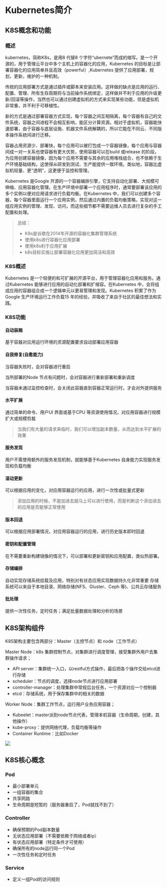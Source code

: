 # Kubernetes简介

## K8S概念和功能

### 概述

kubernetes，简称K8s，是用8 代替8 个字符“ubernete”而成的缩写。是一个开源的，用于管理云平台中多个主机上的容器化的应用，Kubernetes 的目标是让部署容器化的应用简单并且高效（powerful）,Kubernetes 提供了应用部署，规划，更新，维护的一种机制。

传统的应用部署方式是通过插件或脚本来安装应用。这样做的缺点是应用的运行、配置、管理、所有生存周期将与当前操作系统绑定，这样做并不利于应用的升级更新/回滚等操作，当然也可以通过创建虚拟机的方式来实现某些功能，但是虚拟机非常重，并不利于可移植性。

新的方式是通过部署容器方式实现，每个容器之间互相隔离，每个容器有自己的文件系统，容器之间进程不会相互影响，能区分计算资源。相对于虚拟机，容器能快速部署，由于容器与底层设施、机器文件系统解耦的，所以它能在不同云、不同版本操作系统间进行迁移。

容器占用资源少、部署快，每个应用可以被打包成一个容器镜像，每个应用与容器间成一对一关系也使容器有更大优势，使用容器可以在build 或release 的阶段，为应用创建容器镜像，因为每个应用不需要与其余的应用堆栈组合，也不依赖于生产环境基础结构，这使得从研发到测试、生产能提供一致环境。类似地，容器比虚拟机轻量、更“透明”，这更便于监控和管理。

Kubernetes 是Google 开源的一个容器编排引擎，它支持自动化部署、大规模可伸缩、应用容器化管理。在生产环境中部署一个应用程序时，通常要部署该应用的多个实例以便对应用请求进行负载均衡。在Kubernetes 中，我们可以创建多个容器，每个容器里面运行一个应用实例，然后通过内置的负载均衡策略，实现对这一组应用实例的管理、发现、访问，而这些细节都不需要运维人员去进行复杂的手工配置和处理。

> 总结：
>
> - K8s是谷歌在2014年开源的容器化集群管理系统
> - 使用k8s进行容器化应用部署
> - 使用k8s利于应用扩展
> - k8s目标实施让部署容器化应用更加简洁和高效

### K8S概述

Kubernetes 是一个轻便的和可扩展的开源平台，用于管理容器化应用和服务。通过Kubernetes 能够进行应用的自动化部署和扩缩容。在Kubernetes 中，会将组成应用的容器组合成一个逻辑单元以更易管理和发现。Kubernetes 积累了作为Google 生产环境运行工作负载15 年的经验，并吸收了来自于社区的最佳想法和实践。

### K8S功能

#### 自动装箱

基于容器对应用运行环境的资源配置要求自动部署应用容器

#### 自我修复(自愈能力)

当容器失败时，会对容器进行重启

当所部署的Node 节点有问题时，会对容器进行重新部署和重新调度

当容器未通过监控检查时，会关闭此容器直到容器正常运行时，才会对外提供服务

[](https://github.com/ekko1994/doc/blob/master/k8s/images/%E8%87%AA%E6%88%91%E4%BF%AE%E5%A4%8D%E8%83%BD%E5%8A%9B.png)

#### 水平扩展

通过简单的命令、用户UI 界面或基于CPU 等资源使用情况，对应用容器进行规模扩大或规模剪裁

> 当我们有大量的请求来临时，我们可以增加副本数量，从而达到水平扩展的效果

#### 服务发现

用户不需使用额外的服务发现机制，就能够基于Kubernetes 自身能力实现服务发现和负载均衡

#### 滚动更新

可以根据应用的变化，对应用容器运行的应用，进行一次性或批量式更新

> 添加应用的时候，不是加进去就马上可以进行使用，而是判断这个添加进去的应用是否能够正常使用

#### 版本回退

可以根据应用部署情况，对应用容器运行的应用，进行历史版本即时回退

#### 密钥和配置管理

在不需要重新构建镜像的情况下，可以部署和更新密钥和应用配置，类似热部署。

#### 存储编排

自动实现存储系统挂载及应用，特别对有状态应用实现数据持久化非常重要 存储系统可以来自于本地目录、网络存储(NFS、Gluster、Ceph 等)、公共云存储服务

#### 批处理

提供一次性任务，定时任务；满足批量数据处理和分析的场景

## K8S架构组件

[](https://github.com/ekko1994/doc/blob/master/k8s/images/集群架构.jpg)

K8S架构主要包含两部分：Master（主控节点）和 node（工作节点）

Master Node：k8s 集群控制节点，对集群进行调度管理，接受集群外用户去集群操作请求；

- API server：集群统一入口，以restful方式操作，最后把各个操作交给etcd进行存储
- scheduler：节点的调度，选择node节点进行应用部署
- controller-manager：处理集群中常规后台任务，一个资源对应一个控制器
- etcd：存储系统，用于保存集群中的相关的数据

Worker Node：集群工作节点，运行用户业务应用容器；

- Kubeelet：master派到node节点代表，管理本机容器（生命周期，创建，其他操作）
- kube-proxy：提供网络代理，负载均衡等操作
- Container Runtime：比如Docker

![](https://github.com/jackhusky/doc/blob/master/redis/images/组件架构.jpg)

## K8S核心概念

### Pod

- 最小部署单元
- 一组容器的集合
- 共享网路
- 生命周期是短暂的（服务器重启了，Pod就找不到了）

### Controller

- 确保预期的Pod副本数量
- 无状态应用部署（不需要依赖于网络或者ip）
- 有状态应用部署（特定条件才可使用）
- 确保所有的node运行同一个Pod
- 一次性任务和定时任务

### Service

- 定义一组Pod的访问规则